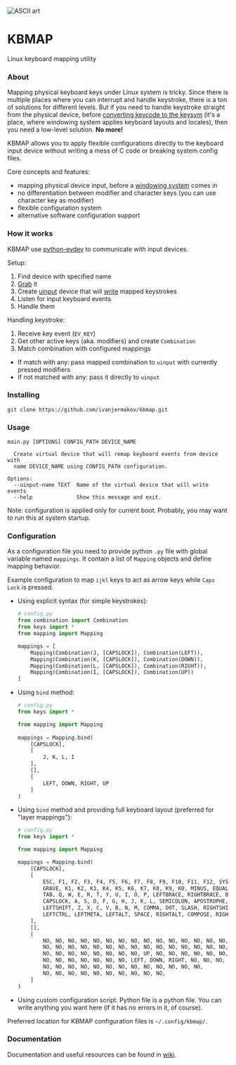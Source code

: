 ![ASCII art](https://sun9-30.userapi.com/c853628/v853628642/15d5ac/OLBRQhGJb00.jpg)

# KBMAP
Linux keyboard mapping utility

### About
Mapping physical keyboard keys under Linux system is tricky. Since there is multiple places where you can interrupt and handle keystroke, there is a ton of solutions for different levels. But if you need to handle keystroke straight from the physical device, before [converting keycode to the keysym](https://wiki.archlinux.org/index.php/Keyboard_input) (it's a place, where windowing system applies keyboard layouts and locales), then you need a low-level solution. **No more!** 

KBMAP allows you to apply flexible configurations directly to the keyboard input device without writing a mess of C code or breaking system config files. 

Core concepts and features:
 * mapping physical device input, before a [windowing system](https://en.wikipedia.org/wiki/Windowing_system) comes in
 * no differentiation between modifier and character keys (you can use character key as modifier)
 * flexible configuration system
 * alternative software configuration support

### How it works
KBMAP use [python-evdev](https://github.com/gvalkov/python-evdev) to communicate with input devices.

Setup:
 1. Find device with specified name
 2. [Grab](https://python-evdev.readthedocs.io/en/latest/apidoc.html?highlight=grab#evdev.device.InputDevice.grab) it
 3. Create [uinput](https://python-evdev.readthedocs.io/en/latest/apidoc.html#module-evdev.uinput) device that will [write](https://python-evdev.readthedocs.io/en/latest/apidoc.html#evdev.eventio.EventIO.write) mapped keystrokes
 4. Listen for input keyboard events
 5. Handle them

Handling keystroke:
 1. Receive key event (`EV_KEY`)
 2. Get other active keys (aka. modifiers) and create `Combination`
 3. Match combination with configured mappings
 - If match with any: pass mapped combination to `uinput` with currently pressed modifiers
 - If not matched with any: pass it directly to `uinput`

### Installing
````shell script
git clone https://github.com/ivanjermakov/kbmap.git
````

### Usage
````shell script
main.py [OPTIONS] CONFIG_PATH DEVICE_NAME

  Create virtual device that will remap keyboard events from device with
  name DEVICE_NAME using CONFIG_PATH configuration.

Options:
  --uinput-name TEXT  Name of the virtual device that will write events
  --help              Show this message and exit.
````

Note: configuration is applied only for current boot. Probably, you may want to run this at system startup.

### Configuration
As a configuration file you need to provide python `.py` file with global variable named `mappings`. It contain a list of `Mapping` objects and define mapping behavior.

Example configuration to map `ijkl` keys to act as arrow keys while `Caps Lock` is pressed.
 * Using explicit syntax (for simple keystrokes):
   ````python
   # config.py
   from combination import Combination
   from keys import *
   from mapping import Mapping
   
   mappings = [
       Mapping(Combination(J, [CAPSLOCK]), Combination(LEFT)),
       Mapping(Combination(K, [CAPSLOCK]), Combination(DOWN)),
       Mapping(Combination(L, [CAPSLOCK]), Combination(RIGHT)),
       Mapping(Combination(I, [CAPSLOCK]), Combination(UP))
   ]
   ````
 * Using `bind` method:
   ````python
   # config.py
   from keys import *
   
   from mapping import Mapping
     
   mappings = Mapping.bind(
       [CAPSLOCK],
       [
           J, K, L, I
       ],
       [],
       [
           LEFT, DOWN, RIGHT, UP
       ]
   )
   ````
 * Using `bind` method and providing full keyboard layout (preferred for "layer mappings"):
   ````python
   # config.py
   from keys import *
   
   from mapping import Mapping
   
   mappings = Mapping.bind(
       [CAPSLOCK],
       [
           ESC, F1, F2, F3, F4, F5, F6, F7, F8, F9, F10, F11, F12, SYSRQ, SCROLLLOCK, PAUSE,
           GRAVE, K1, K2, K3, K4, K5, K6, K7, K8, K9, K0, MINUS, EQUAL, BACKSPACE, INSERT, HOME, PAGEUP,
           TAB, Q, W, E, R, T, Y, U, I, O, P, LEFTBRACE, RIGHTBRACE, BACKSLASH, DELETE, END, PAGEDOWN,
           CAPSLOCK, A, S, D, F, G, H, J, K, L, SEMICOLON, APOSTROPHE, ENTER,
           LEFTSHIFT, Z, X, C, V, B, N, M, COMMA, DOT, SLASH, RIGHTSHIFT, UP,
           LEFTCTRL, LEFTMETA, LEFTALT, SPACE, RIGHTALT, COMPOSE, RIGHTCTRL, LEFT, DOWN, RIGHT,
       ],
       [],
       [
           NO, NO, NO, NO, NO, NO, NO, NO, NO, NO, NO, NO, NO, NO, NO, NO,
           NO, NO, NO, NO, NO, NO, NO, NO, NO, NO, NO, NO, NO, NO, NO, NO, NO,
           NO, NO, NO, NO, NO, NO, NO, NO, UP, NO, NO, NO, NO, NO, NO, NO, NO,
           NO, NO, NO, NO, NO, NO, NO, LEFT, DOWN, RIGHT, NO, NO, NO,
           NO, NO, NO, NO, NO, NO, NO, NO, NO, NO, NO, NO, NO,
           NO, NO, NO, NO, NO, NO, NO, NO, NO, NO,
       ]
   )
   ````
 * Using custom configuration script. Python file is a python file. You can write anything you want here (if it has no errors in it, of course).

Preferred location for KBMAP configuration files is `~/.config/kbmap/`.

### Documentation
Documentation and useful resources can be found in [wiki](https://github.com/ivanjermakov/kbmap/wiki).